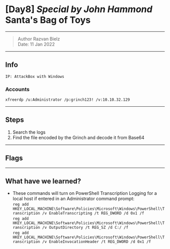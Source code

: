 # [Day8] *Special by John Hammond* Santa's Bag of Toys

-------------

> Author Razvan Bielz \
> Date: 11 Jan 2022

--------------

## Info

`IP: AttackBox with Windows`

### Accounts

`xfreerdp /u:Administrator /p:grinch123! /v:10.10.32.129`

--------------

## Steps

1. Search the logs
2. Find the file encoded by the Grinch and decode it from Base64

--------------

## Flags

--------------

## What have we learned?

- These commands will turn on PowerShell Transcription Logging for a local host if entered in an Administrator command prompt:  
  `reg add HKEY_LOCAL_MACHINE\Software\Policies\Microsoft\Windows\PowerShell\Transcription /v EnableTranscripting /t REG_DWORD /d 0x1 /f`  
`reg add HKEY_LOCAL_MACHINE\Software\Policies\Microsoft\Windows\PowerShell\Transcription /v OutputDirectory /t REG_SZ /d C:/ /f`  
`reg add HKEY_LOCAL_MACHINE\Software\Policies\Microsoft\Windows\PowerShell\Transcription /v EnableInvocationHeader /t REG_DWORD /d 0x1 /f`  
